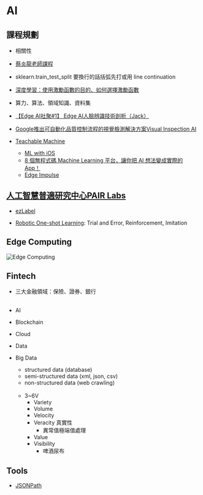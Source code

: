 # AI

## 課程規劃

* 相關性

* [蔡炎龍老師課程](https://www.facebook.com/groups/yenlung.live)
* sklearn.train_test_split 要換行的話括弧先打或用 line continuation
* [深度學習：使用激勵函數的目的、如何選擇激勵函數](https://mropengate.blogspot.com/2017/02/deep-learning-role-of-activation.html)
* 算力、算法、領域知識、資料集
* [【Edge AI社聚#1】 Edge AI人臉辨識技術剖析（Jack）](https://www.youtube.com/watch?v=rk04N_-RBYI&t=2166s)
* [Google推出可自動化品質控制流程的視覺檢測解決方案Visual Inspection AI](https://www.ithome.com.tw/news/145189)
* [Teachable Machine](https://teachablemachine.withgoogle.com/)
  * [ML with iOS](https://medium.com/firebase-developers/ml-with-ios-f6551ebfc6f0)
  * [8 個無程式碼 Machine Learning 平台，讓你把 AI 想法變成實際的 App！](https://www.appcoda.com.tw/no-code-machine-learning-platforms/)
  * [Edge Impulse](https://studio.edgeimpulse.com/studio/39030)

## [人工智慧普適研究中心PAIR Labs](https://www.youtube.com/channel/UC36TMyt9wl7SZrh9uWC7Ruw/videos)
  * [ezLabel](https://www.aicreda.com//filemanagement/image/1)

  * [Robotic One-shot Learning](https://www.youtube.com/watch?v=a0EUgXQWPLw): Trial and Error, Reinforcement, Imitation

## Edge Computing
  ![Edge Computing](https://i.imgur.com/q1qSbAe.png)

## Fintech
  * 三大金融領域：保險、證券、銀行
<br/>&nbsp;
  * AI
  * Blockchain
  * Cloud
  * Data

* Big Data
  * structured data (database)
  * semi-structured data (xml, json, csv)
  * non-structured data (web crawling)
<br/>&nbsp;
  * 3~6V
    * Variety
    * Volume
    * Velocity
    * Veracity 真實性
      * 異常值極端值處理
    * Value
    * Visibility
      * 啤酒尿布

## Tools
  * [JSONPath](https://jsonpath.com/)